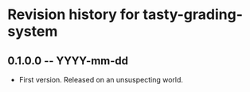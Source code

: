 # Revision history for tasty-grading-system

## 0.1.0.0 -- YYYY-mm-dd

* First version. Released on an unsuspecting world.

